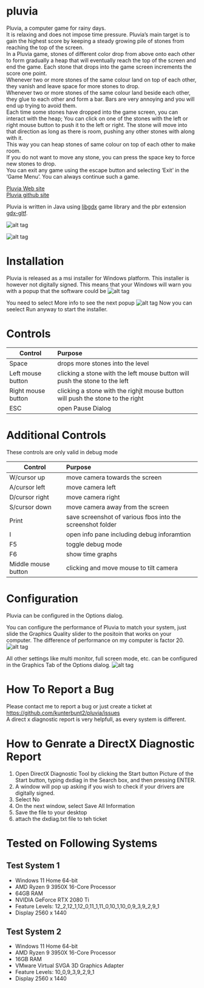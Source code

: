 # pluvia

Pluvia, a computer game for rainy days.  
It is relaxing and does not impose time pressure.
Pluvia’s main target is to gain the highest score by keeping a steady growing pile of stones from reaching the top of the screen.  
In a Pluvia game, stones of different color drop from above onto each other to form gradually a heap that will eventually reach the top of the screen and end the game. Each stone that drops into the game screen increments the score one point.  
Whenever two or more stones of the same colour land on top of each other, they vanish and leave space for more stones to drop.  
Whenever two or more stones of the same colour land beside each other, they glue to each other and form a bar. Bars are very annoying and you will end up trying to avoid them.  
Each time some stones have dropped into the game screen, you can interact with the heap; You can click on one of the stones with the left or right mouse button to push it to the left or right. The stone will move into that direction as long as there is room, pushing any other stones with along with it.  
This way you can heap stones of same colour on top of each other to make room.  
If you do not want to move any stone, you can press the space key to force new stones to drop.  
You can exit any game using the escape button and selecting ‘Exit’ in the ‘Game Menu’. You can always continue such a game.

[Pluvia Web site](https://pluvia.bushnaq.de/)  
[Pluvia github site](https://github.com/kunterbunt2/pluvia)  

Pluvia is written in Java using
[libgdx]( https://libgdx.com/) game library and the pbr extension [gdx-gltf]( https://github.com/mgsx-dev/gdx-gltf).


![alt tag](https://pluvia.bushnaq.de/wp-content/uploads/2022/05/pluvia-turtle-1.png)  

![alt tag](https://pluvia.bushnaq.de/wp-content/uploads/2022/05/pluvia-1.png)  


# Installation
Pluvia is released as a msi installer for Windows platform. This installer is however not digitally signed. This means that your Windows will warn you with a popup that the software could be 
![alt tag](https://pluvia.bushnaq.de/wp-content/uploads/2022/06/windows-protected-your-pc-1.png)

You need to select More info to see the next popup
![alt tag](https://pluvia.bushnaq.de/wp-content/uploads/2022/06/windows-protected-your-pc-2.png)
Now you can seelect Run anyway to start the installer.



# Controls
| Control |Purpose      |
|----------|:-------------                                                                       |
|Space|drops more stones into the level|
|Left mouse button|clicking a stone with the left mouse button will push the stone to the left    |
|Right mouse button|clicking a stone with the righjt mouse button will push the stone to the right|
|ESC|open Pause Dialog                                                                            |

# Additional Controls
These controls are only valid in debug mode

| Control |Purpose      |
|----------|:-------------                                                                       |
|W/cursor up|move camera towards the screen|
|A/cursor left|move camera left|
|D/cursor right|move camera right|
|S/cursor down|move camera away from the screen|
|Print|save screenshot of various fbos into the screenshot folder|
|I|open info pane including debug inforamtion|
|F5|toggle debug mode|
|F6|show time graphs|
|Middle mouse button|clicking and move mouse to tilt camera|

# Configuration
Pluvia can be configured in the Options dialog.

You can configure the performance of Pluvia to match your system, just slide the Graphics Quality slider to the positoin that works on your computer. The difference of performance on my computer is factor 20.
![alt tag](https://pluvia.bushnaq.de/wp-content/uploads/2022/06/pluvia-options-1.png)

All other settings like multi monitor, full screen mode, etc. can be configured in the Graphics Tab of the Options dialog.
![alt tag](https://pluvia.bushnaq.de/wp-content/uploads/2022/06/pluvia-options-2.png)  

# How To Report a Bug
Please contact me to report a bug or just create a ticket at https://github.com/kunterbunt2/pluvia/issues  
A direct x diagnostic report is very helpfull, as every system is different.

# How to Genrate a DirectX Diagnostic Report
1. Open DirectX Diagnostic Tool by clicking the Start button Picture of the Start button, typing dxdiag in the Search box, and then pressing ENTER.
2. A window will pop up asking if you wish to check if your drivers are digitally signed.
3. Select No
4. On the next window, select Save All Information
5. Save the file to your desktop
6. attach the dxdiag.txt file to teh ticket

# Tested on Following Systems

## Test System 1
* Windows 11 Home 64-bit
* AMD Ryzen 9 3950X 16-Core Processor
* 64GB RAM
* NVIDIA GeForce RTX 2080 Ti
* Feature Levels: 12_2,12_1,12_0,11_1,11_0,10_1,10_0,9_3,9_2,9_1
* Display 2560 x 1440

## Test System 2
* Windows 11 Home 64-bit
* AMD Ryzen 9 3950X 16-Core Processor
* 16GB RAM
* VMware Virtual SVGA 3D Graphics Adapter
* Feature Levels: 10_0,9_3,9_2,9_1
* Display 2560 x 1440
